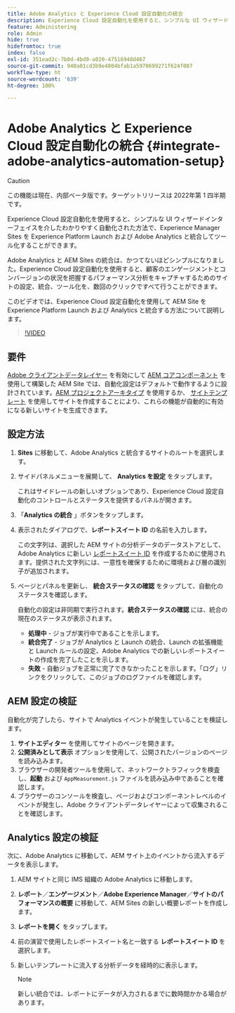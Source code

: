 ```yaml
---
title: Adobe Analytics と Experience Cloud 設定自動化の統合
description: Experience Cloud 設定自動化を使用すると、シンプルな UI ウィザードインターフェイスを介したわかりやすく自動化された方法で、Experience Manager Sites を Experience Platform Launch および Adobe Analytics と統合してツール化することができます。ご利用のサイトで自動設定を使用する方法を説明します。
feature: Administering
role: Admin
hide: true
hidefromtoc: true
index: false
exl-id: 351ead2c-7b0d-4bd9-a020-47516948d467
source-git-commit: 940a01cd3b9e4804bfab1a5970699271f624f087
workflow-type: ht
source-wordcount: '639'
ht-degree: 100%

---
```


# Adobe Analytics と Experience Cloud 設定自動化の統合 {#integrate-adobe-analytics-automation-setup}

>[!CAUTION]
>
> この機能は現在、内部ベータ版です。ターゲットリリースは 2022年第 1 四半期です。

Experience Cloud 設定自動化を使用すると、シンプルな UI ウィザードインターフェイスを介したわかりやすく自動化された方法で、Experience Manager Sites を Experience Platform Launch および Adobe Analytics と統合してツール化することができます。

Adobe Analytics と AEM Sites の統合は、かつてないほどシンプルになりました。Experience Cloud 設定自動化を使用すると、顧客のエンゲージメントとコンバージョンの状況を把握するパフォーマンス分析をキャプチャするためのサイトの設定、統合、ツール化を、数回のクリックですべて行うことができます。

このビデオでは、Experience Cloud 設定自動化を使用して AEM Site を Experience Platform Launch および Analytics と統合する方法について説明します。

>[!VIDEO](https://video.tv.adobe.com/v/339605/?quality=12)

## 要件

[Adobe クライアントデータレイヤー](https://experienceleague.adobe.com/docs/experience-manager-core-components/using/developing/data-layer/overview.html?lang=ja) を有効にして [AEM コアコンポーネント](https://experienceleague.adobe.com/docs/experience-manager-core-components/using/introduction.html?lang=ja) を使用して構築した AEM Site では、自動化設定はデフォルトで動作するように設計されています。[AEM プロジェクトアーキタイプ](https://experienceleague.adobe.com/docs/experience-manager-core-components/using/developing/archetype/overview.html?lang=ja) を使用するか、 [サイトテンプレート](/help/journey-sites/quick-site/create-site.md) を使用してサイトを作成することにより、これらの機能が自動的に有効になる新しいサイトを生成できます。

## 設定方法

1. **Sites** に移動して、Adobe Analytics と統合するサイトのルートを選択します。
1. サイドパネルメニューを展開して、 **Analytics を設定** をタップします。

   これはサイドレールの新しいオプションであり、Experience Cloud 設定自動化のコントロールとステータスを提供するパネルが開きます。
1. 「**Analytics の統合** 」ボタンをタップします。
1. 表示されたダイアログで、**レポートスイート ID** の名前を入力します。

   この文字列は、選択した AEM サイトの分析データのデータストアとして、Adobe Analytics に新しい [レポートスイート ID](https://experienceleague.adobe.com/docs/analytics/admin/manage-report-suites/new-report-suite/t-create-a-report-suite.html?lang=ja) を作成するために使用されます。提供された文字列には、一意性を確保するために環境および層の識別子が追加されます。

1. ページとパネルを更新し、 **統合ステータスの確認** をタップして、自動化のステータスを確認します。

   自動化の設定は非同期で実行されます。**統合ステータスの確認** には、統合の現在のステータスが表示されます。

   * **処理中** - ジョブが実行中であることを示します。
   * **統合完了** - ジョブが Analytics と Launch の統合、Launch の拡張機能と Launch ルールの設定、Adobe Analytics での新しいレポートスイートの作成を完了したことを示します。
   * **失敗** - 自動ジョブを正常に完了できなかったことを示します。「ログ」リンクをクリックして、このジョブのログファイルを確認します。

## AEM 設定の検証

自動化が完了したら、サイトで Analytics イベントが発生していることを検証します。

1. **サイトエディター** を使用してサイトのページを開きます。
1. **公開済みとして表示** オプションを使用して、公開されたバージョンのページを読み込みます。
1. ブラウザーの開発者ツールを使用して、ネットワークトラフィックを検査し、**起動** および `AppMeasurement.js` ファイルを読み込み中であることを確認します。
1. ブラウザーのコンソールを検査し、ページおよびコンポーネントレベルのイベントが発生し、Adobe クライアントデータレイヤーによって収集されることを確認します。

## Analytics 設定の検証

次に、Adobe Analytics に移動して、AEM サイト上のイベントから流入するデータを表示します。

1. AEM サイトと同じ IMS 組織の Adobe Analytics に移動します。
1. **レポート**／**エンゲージメント**／**Adobe Experience Manager**／**サイトのパフォーマンスの概要** に移動して、AEM Sites の新しい概要レポートを作成します。
1. **レポートを開く** をタップします。
1. 前の演習で使用したレポートスイート名と一致する **レポートスイート ID** を選択します。
1. 新しいテンプレートに流入する分析データを経時的に表示します。

   >[!NOTE]
   >
   > 新しい統合では、レポートにデータが入力されるまでに数時間かかる場合があります。
